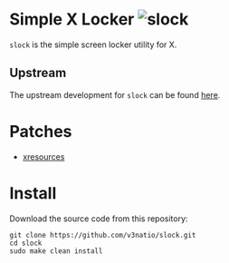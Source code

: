 # Simple X Locker ![slock](https://img.shields.io/static/v1?label=slock&message=1.6&color=blue&style=flat-square)

`slock` is the simple screen locker utility for X.

## Upstream

The upstream development for `slock` can be found [here](https://git.suckless.org/slock).

# Patches

- [xresources](https://tools.suckless.org/slock/patches/xresources/)

# Install

Download the source code from this repository:

```
git clone https://github.com/v3natio/slock.git
cd slock
sudo make clean install
```
